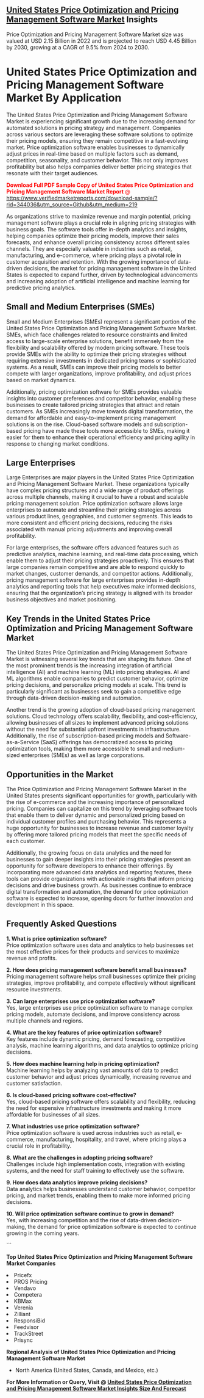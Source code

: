 <h2><a href="https://www.verifiedmarketreports.com/download-sample/?rid=344036&amp;utm_source=Github&amp;utm_medium=219" target="_blank">United States Price Optimization and Pricing Management Software Market</a> Insights</h2><p>Price Optimization and Pricing Management Software Market size was valued at USD 2.15 Billion in 2022 and is projected to reach USD 4.45 Billion by 2030, growing at a CAGR of 9.5% from 2024 to 2030.</p><p> <h1>United States Price Optimization and Pricing Management Software Market By Application</h1> <p>The United States Price Optimization and Pricing Management Software Market is experiencing significant growth due to the increasing demand for automated solutions in pricing strategy and management. Companies across various sectors are leveraging these software solutions to optimize their pricing models, ensuring they remain competitive in a fast-evolving market. Price optimization software enables businesses to dynamically adjust prices in real-time based on multiple factors such as demand, competition, seasonality, and customer behavior. This not only improves profitability but also helps companies deliver better pricing strategies that resonate with their target audiences.</p> <p><p><span class=""><span style="color: #ff0000;"><strong>Download Full PDF Sample Copy of United States Price Optimization and Pricing Management Software Market Report</strong> @ </span><a href="https://www.verifiedmarketreports.com/download-sample/?rid=344036&amp;utm_source=Github&amp;utm_medium=219" target="_blank">https://www.verifiedmarketreports.com/download-sample/?rid=344036&amp;utm_source=Github&amp;utm_medium=219</a></span></p></p> <p>As organizations strive to maximize revenue and margin potential, pricing management software plays a crucial role in aligning pricing strategies with business goals. The software tools offer in-depth analytics and insights, helping companies optimize their pricing models, improve their sales forecasts, and enhance overall pricing consistency across different sales channels. They are especially valuable in industries such as retail, manufacturing, and e-commerce, where pricing plays a pivotal role in customer acquisition and retention. With the growing importance of data-driven decisions, the market for pricing management software in the United States is expected to expand further, driven by technological advancements and increasing adoption of artificial intelligence and machine learning for predictive pricing analytics.</p> <h2>Small and Medium Enterprises (SMEs)</h2> <p>Small and Medium Enterprises (SMEs) represent a significant portion of the United States Price Optimization and Pricing Management Software Market. SMEs, which face challenges related to resource constraints and limited access to large-scale enterprise solutions, benefit immensely from the flexibility and scalability offered by modern pricing software. These tools provide SMEs with the ability to optimize their pricing strategies without requiring extensive investments in dedicated pricing teams or sophisticated systems. As a result, SMEs can improve their pricing models to better compete with larger organizations, improve profitability, and adjust prices based on market dynamics.</p> <p>Additionally, pricing optimization software for SMEs provides valuable insights into customer preferences and competitor behavior, enabling these businesses to create tailored pricing strategies that attract and retain customers. As SMEs increasingly move towards digital transformation, the demand for affordable and easy-to-implement pricing management solutions is on the rise. Cloud-based software models and subscription-based pricing have made these tools more accessible to SMEs, making it easier for them to enhance their operational efficiency and pricing agility in response to changing market conditions.</p> <h2>Large Enterprises</h2> <p>Large Enterprises are major players in the United States Price Optimization and Pricing Management Software Market. These organizations typically have complex pricing structures and a wide range of product offerings across multiple channels, making it crucial to have a robust and scalable pricing management solution. Price optimization software allows large enterprises to automate and streamline their pricing strategies across various product lines, geographies, and customer segments. This leads to more consistent and efficient pricing decisions, reducing the risks associated with manual pricing adjustments and improving overall profitability.</p> <p>For large enterprises, the software offers advanced features such as predictive analytics, machine learning, and real-time data processing, which enable them to adjust their pricing strategies proactively. This ensures that large companies remain competitive and are able to respond quickly to market changes, customer demands, and competitor actions. Additionally, pricing management software for large enterprises provides in-depth analytics and reporting tools that help executives make informed decisions, ensuring that the organization’s pricing strategy is aligned with its broader business objectives and market positioning.</p> <h2>Key Trends in the United States Price Optimization and Pricing Management Software Market</h2> <p>The United States Price Optimization and Pricing Management Software Market is witnessing several key trends that are shaping its future. One of the most prominent trends is the increasing integration of artificial intelligence (AI) and machine learning (ML) into pricing strategies. AI and ML algorithms enable companies to predict customer behavior, optimize pricing decisions, and personalize pricing models at scale. This trend is particularly significant as businesses seek to gain a competitive edge through data-driven decision-making and automation.</p> <p>Another trend is the growing adoption of cloud-based pricing management solutions. Cloud technology offers scalability, flexibility, and cost-efficiency, allowing businesses of all sizes to implement advanced pricing solutions without the need for substantial upfront investments in infrastructure. Additionally, the rise of subscription-based pricing models and Software-as-a-Service (SaaS) offerings has democratized access to pricing optimization tools, making them more accessible to small and medium-sized enterprises (SMEs) as well as large corporations.</p> <h2>Opportunities in the Market</h2> <p>The Price Optimization and Pricing Management Software Market in the United States presents significant opportunities for growth, particularly with the rise of e-commerce and the increasing importance of personalized pricing. Companies can capitalize on this trend by leveraging software tools that enable them to deliver dynamic and personalized pricing based on individual customer profiles and purchasing behavior. This represents a huge opportunity for businesses to increase revenue and customer loyalty by offering more tailored pricing models that meet the specific needs of each customer.</p> <p>Additionally, the growing focus on data analytics and the need for businesses to gain deeper insights into their pricing strategies present an opportunity for software developers to enhance their offerings. By incorporating more advanced data analytics and reporting features, these tools can provide organizations with actionable insights that inform pricing decisions and drive business growth. As businesses continue to embrace digital transformation and automation, the demand for price optimization software is expected to increase, opening doors for further innovation and development in this space.</p> <h2>Frequently Asked Questions</h2> <p><b>1. What is price optimization software?</b><br> Price optimization software uses data and analytics to help businesses set the most effective prices for their products and services to maximize revenue and profits.</p> <p><b>2. How does pricing management software benefit small businesses?</b><br> Pricing management software helps small businesses optimize their pricing strategies, improve profitability, and compete effectively without significant resource investments.</p> <p><b>3. Can large enterprises use price optimization software?</b><br> Yes, large enterprises use price optimization software to manage complex pricing models, automate decisions, and improve consistency across multiple channels and regions.</p> <p><b>4. What are the key features of price optimization software?</b><br> Key features include dynamic pricing, demand forecasting, competitive analysis, machine learning algorithms, and data analytics to optimize pricing decisions.</p> <p><b>5. How does machine learning help in pricing optimization?</b><br> Machine learning helps by analyzing vast amounts of data to predict customer behavior and adjust prices dynamically, increasing revenue and customer satisfaction.</p> <p><b>6. Is cloud-based pricing software cost-effective?</b><br> Yes, cloud-based pricing software offers scalability and flexibility, reducing the need for expensive infrastructure investments and making it more affordable for businesses of all sizes.</p> <p><b>7. What industries use price optimization software?</b><br> Price optimization software is used across industries such as retail, e-commerce, manufacturing, hospitality, and travel, where pricing plays a crucial role in profitability.</p> <p><b>8. What are the challenges in adopting pricing software?</b><br> Challenges include high implementation costs, integration with existing systems, and the need for staff training to effectively use the software.</p> <p><b>9. How does data analytics improve pricing decisions?</b><br> Data analytics helps businesses understand customer behavior, competitor pricing, and market trends, enabling them to make more informed pricing decisions.</p> <p><b>10. Will price optimization software continue to grow in demand?</b><br> Yes, with increasing competition and the rise of data-driven decision-making, the demand for price optimization software is expected to continue growing in the coming years.</p> ```</p><p><strong>Top United States Price Optimization and Pricing Management Software Market Companies</strong></p><div data-test-id=""><p><li>Pricefx</li><li> PROS Pricing</li><li> Vendavo</li><li> Competera</li><li> KBMax</li><li> Verenia</li><li> Zilliant</li><li> ResponsiBid</li><li> Feedvisor</li><li> TrackStreet</li><li> Prisync</li></p><div><strong>Regional Analysis of&nbsp;United States Price Optimization and Pricing Management Software Market</strong></div><ul><li dir="ltr"><p dir="ltr">North America&nbsp;(United States, Canada, and Mexico, etc.)</p></li></ul><p><strong>For More Information or Query, Visit @&nbsp;</strong><strong><a href="https://www.verifiedmarketreports.com/product/price-optimization-and-pricing-management-software-market/?utm_source=Github&amp;utm_medium=219" target="_blank">United States Price Optimization and Pricing Management Software Market Insights Size And Forecast</a></strong></p></div>
